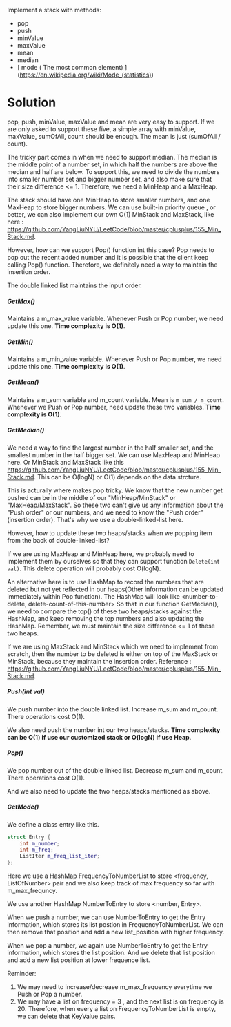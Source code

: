 Implement a stack with methods: 

* pop
* push
* minValue 
* maxValue 
* mean
* median
* [ mode ( The most common element) ] (https://en.wikipedia.org/wiki/Mode_(statistics))


# Solution

pop, push, minValue, maxValue and mean are very easy to support. If we are only asked to support these five, a simple array with minValue, maxValue, sumOfAll, count should be enough. The mean is just (sumOfAll / count).

The tricky part comes in when we need to support median. The median is the middle point of a number set, in which half the numbers are above the median and half are below. To support this, we need to divide the numbers into smaller number set and bigger number set, and also make sure that their size difference <= 1. Therefore, we need a MinHeap and a MaxHeap.

The stack should have one MinHeap to store smaller numbers, and one MaxHeap to store bigger numbers. We can use built-in priority queue , or better,  we can also implement our own O(1) MinStack and MaxStack, like here : https://github.com/YangLiuNYU/LeetCode/blob/master/cplusplus/155_Min_Stack.md.

However, how can we support Pop() function int this case? Pop needs to pop out the recent added number and it is possible that the client keep calling Pop() function. Therefore, we definitely need a way to maintain the insertion order.





The double linked list maintains the input order. 

##### GetMax()  

Maintains a m_max_value variable. Whenever Push or Pop number, we need update this one. __Time complexity is O(1)__.

##### GetMin() 

Maintains a m_min_value variable. Whenever Push or Pop number, we need update this one. __Time complexity is O(1)__.


##### GetMean() 

Maintains a m_sum variable and m_count variable. Mean is ```m_sum / m_count```. Whenever we Push or Pop number, need update these two variables. __Time complexity is O(1)__.


##### GetMedian() 

We need a way to find the largest number in the half smaller set, and the smallest number in the half bigger set. We can use MaxHeap and MinHeap here. Or MinStack and MaxStack like this https://github.com/YangLiuNYU/LeetCode/blob/master/cplusplus/155_Min_Stack.md. This can be O(logN) or O(1) depends on the data strcture. 

This is acturally where makes pop tricky. We know that the new number get pushed can be in the middle of our "MinHeap/MinStack" or "MaxHeap/MaxStack". So these two can't give us any information about the "Push order" or our numbers, and we need to know the "Push order" (insertion order). That's why we use a double-linked-list here. 

However, how to update these two heaps/stacks when we popping item from the back of double-linked-list?

If we are using MaxHeap and MinHeap here, we probably need to implement them by ourselves so that they can support function ```Delete(int val)```. This delete operation will probably cost O(logN). 

An alternative here is to use HashMap to record the numbers that are deleted but not yet reflected in our heaps(Other information can be updated immediately within Pop function). The HashMap will look like <number-to-delete, delete-count-of-this-number> So that in our function GetMedian(), we need to compare the top() of these two heaps/stacks against the HashMap, and keep removing the top numbers and also updating the HashMap. Remember, we must maintain the size difference <= 1 of these two heaps.

If we are using MaxStack and MinStack which we need to implement from scratch, then the number to be deleted is either on top of the MaxStack or MinStack, because they maintain the insertion order. Reference : https://github.com/YangLiuNYU/LeetCode/blob/master/cplusplus/155_Min_Stack.md.


##### Push(int val) 

We push number into the double linked list. Increase m_sum and m_count.  There operations cost O(1).

We also need push the number int our two heaps/stacks. __Time complexity can be O(1) if use our customized stack or O(logN) if use Heap__.

##### Pop()  

We pop number out of the double linked list. Decrease m_sum and m_count. There operations cost O(1).

And we also need to update the two heaps/stacks mentioned as above.

##### GetMode() 

We define a class entry like this.

```cpp
struct Entry {   
    int m_number;  
    int m_freq;
    ListIter m_freq_list_iter;
};
```

Here we use a HashMap FrequencyToNumberList to store <frequency, ListOfNumber> pair and we also keep track of max frequency so far with m_max_frequncy.

We use another HashMap NumberToEntry to store <number, Entry>.

When we push a number, we can use NumberToEntry to get the Entry information, which stores its list postion in FrequencyToNumberList. We can then remove that position and add a new list_position with higher frequency.

When we pop a number, we again use NumberToEntry to get the Entry information, which stores the list position. And we delete that list position and add a new list position at lower frequence list.

Reminder:

1. We may need to increase/decrease m_max_frequency everytime we Push or Pop a number.
2. We may have a list on frequency = 3 , and the next list is on frequency is 20. Therefore, when every a list on FrequencyToNumberList is empty, we can delete that KeyValue pairs.
